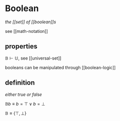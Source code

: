 # Boolean

_the [[set]] of [[boolean]]s_

see [[math-notation]]

## properties

$\mathbb B \vdash \mathbb U$, see [[universal-set]]

booleans can be manipulated through [[boolean-logic]]

## definition

_either true or false_

$\mathbb B b \equiv b = \top \lor b = \bot$

$\mathbb B \equiv \lbrace \top, \bot \rbrace$
